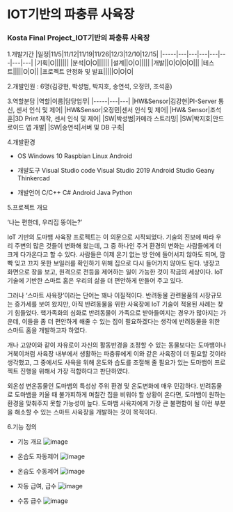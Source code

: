 # IOT기반의 파충류 사육장  
### Kosta Final Project_IOT기반의 파충류 사육장   
1.개발기간 
|일정|11/5|11/12|11/19|11/26|12/3|12/10|12/15|
|-----|---|---|---|---|---|---|---|
|기획|O|||||||
|분석|O|O||||||
|설계||O|O|||||
|개발||O|O|O|O|||
|테스트|||||O|O||
|프로젝트 안정화 및 발표|||||O|O|O| 

2.개발인원 : 6명(김강현, 박성범, 박지호, 송연석, 오정민, 조석훈)

3.역할분담 
|역할|이름|담당업무|
|-----|---|---|
|HW&Sensor|김강현|PI-Server 통신, 센서 인식 및 제어|
|HW&Sensor|오정민|센서 인식 및 제어|
|HW& Sensor|조석훈|3D Print 제작, 센서 인식 및 제어|
|SW|박성범|카메라 스트리밍|
|SW|박지호|안드로이드 앱 개발|
|SW|송연석|서버 및 DB 구축|

4.개발환경
+ OS
Windows 10
Raspbian Linux
Android

+ 개발도구
Visual Studio code
Visual Studio 2019
Android Studio
Geany
Thinkercad

+ 개발언어
C/C++
C#
Android Java
Python

5.프로젝트 개요

‘나는 편한데, 우리집 뚱이는?’

IoT 기반의 도마뱀 사육장 프로젝트는 이 의문으로 시작되었다. 기술의 진보에 따라 우리 주변의 많은 것들이 변화해 왔는데, 그 중 하나인 주거 환경의 변화는 사람들에게 더 크게 다가온다고 할 수 있다. 사람들은 이제 온기 없는 방 안에 들어서지 않아도 되며, 깜빡 잊고 끄지 못한 보일러를 확인하기 위해 집으로 다시 들어가지 않아도 된다. 냉장고 화면으로 장을 보고, 원격으로 전등을 제어하는 일이 가능한 것이 작금의 세상이다. IoT 기술에 기반한 스마트 홈은 우리의 삶을 더 편안하게 만들어 주고 있다.

그러나 ‘스마트 사육장’이라는 단어는 꽤나 이질적이다. 반려동물 관련물품의 시장규모는 증가세를 보여 왔지만, 아직 반려동물을 위한 사육장에 IoT 기술이 적용된 사례는 찾기 힘들었다. 핵가족화의 심화로 반려동물이 가족으로 받아들여지는 경우가 많아지는 가운데, 이들을 좀 더 편안하게 해줄 수 있는 집이 필요하겠다는 생각에 반려동물을 위한 스마트 홈을 개발하고자 하였다.

개나 고양이와 같이 자유로이 자신의 활동반경을 조정할 수 있는 동물보다는 도마뱀이나 거북이처럼 사육장 내부에서 생활하는 파충류에게 이와 같은 사육장이 더 필요할 것이라 생각했고, 그 중에서도 사육을 위해 온도와 습도를 조절해 줄 필요가 있는 도마뱀이 프로젝트 진행을 위해서 가장 적합하다고 판단하였다.

외온성 변온동물인 도마뱀의 특성상 주위 환경 및 온도변화에 매우 민감하다. 반려동물로 도마뱀을 키울 때 불가피하게 며칠간 집을 비워야 할 상황이 온다면, 도마뱀이 원하는 환경을 맞춰주지 못할 가능성이 높다. 도마뱀 사육자에게 가장 큰 불편함이 될 이런 부분을 해소할 수 있는 스마트 사육장을 개발하는 것이 목적이다.

6.기능 정의

+ 기능 개요
![image](https://user-images.githubusercontent.com/88314920/145770127-74f88189-7235-45d5-8b14-ea13d459d37e.png)

+ 온습도 자동제어
![image](https://user-images.githubusercontent.com/88314920/145770190-e6c6e12d-3df2-44a9-bf45-cd84c5a2e996.png)

+ 온습도 수동제어
![image](https://user-images.githubusercontent.com/88314920/145770232-49a23ffa-bafa-46cb-af1b-ba4ce846d6cf.png)

+ 자동 급여, 급수
![image](https://user-images.githubusercontent.com/88314920/145770263-e2db7d24-4202-4617-93bf-5f75f7a60688.png)

+ 수동 급수
![image](https://user-images.githubusercontent.com/88314920/145770284-14021a5d-ca11-4e7d-9f95-800e3f6adc46.png)
